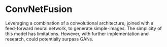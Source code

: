 # ConvNetFusion
Leveraging a combination of a convolutional architecture, joined with a feed-forward neural network, to generate simple-images. The simplicity of this model has limitations. However, with further implementation and research, could potentially surpass GANs.

